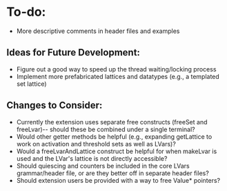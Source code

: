 # To-do:

+ More descriptive comments in header files and examples

## Ideas for Future Development:

+ Figure out a good way to speed up the thread waiting/locking process
+ Implement more prefabricated lattices and datatypes (e.g., a templated set lattice)

## Changes to Consider:

+ Currently the extension uses separate free constructs (freeSet and freeLvar)-- should these be combined under a single terminal?
+ Would other getter methods be helpful (e.g., expanding getLattice to work on activation and threshold sets as well as LVars)?
+ Would a freeLvarAndLattice construct be helpful for when makeLvar is used and the LVar's lattice is not directly accessible?
+ Should quiescing and counters be included in the core LVars grammar/header file, or are they better off in separate header files?
+ Should extension users be provided with a way to free Value<a>* pointers?

